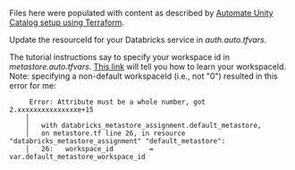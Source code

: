 Files here were populated with content as described by [Automate Unity Catalog setup using Terraform](https://learn.microsoft.com/en-us/azure/databricks/data-governance/unity-catalog/automate).

Update the resourceId for your Databricks service in *auth.auto.tfvars*.

The tutorial instructions say to specify your workspace id in *metastore.auto.tfvars*. [This link](https://docs.databricks.com/workspace/workspace-details.html) will tell you how to learn your workspaceId. Note: specifying a non-default workspaceId (i.e., not "0") resulted in this error for me: 
```
	 Error: Attribute must be a whole number, got 2.xxxxxxxxxxxxxxxe+15
	│
	│   with databricks_metastore_assignment.default_metastore,
	│   on metastore.tf line 26, in resource "databricks_metastore_assignment" "default_metastore":
	│   26:   workspace_id         = var.default_metastore_workspace_id
```
